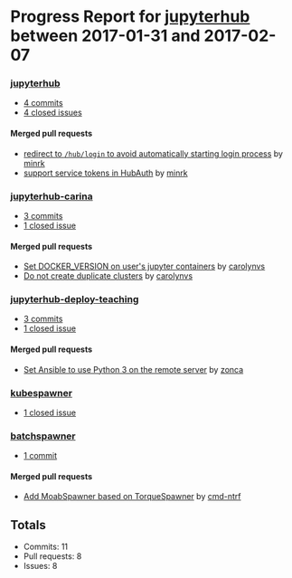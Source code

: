 # Progress Report for [jupyterhub](https://github.com/jupyterhub) between 2017-01-31 and 2017-02-07

### [jupyterhub](https://github.com/jupyterhub/jupyterhub)
-  [4 commits](https://github.com/jupyterhub/jupyterhub/compare/master@%7B1485849600%7D...master@%7B1486454400%7D)
-  [4 closed issues](https://github.com/jupyterhub/jupyterhub/issues?utf8=%E2%9C%93&q=is%3Aissue%20closed%3A2017-01-31..2017-02-07)

#### Merged pull requests
- [redirect to `/hub/login` to avoid automatically starting login process](https://github.com/jupyterhub/jupyterhub/pull/969) by [minrk](https://github.com/minrk)
- [support service tokens in HubAuth](https://github.com/jupyterhub/jupyterhub/pull/966) by [minrk](https://github.com/minrk)

### [jupyterhub-carina](https://github.com/jupyterhub/jupyterhub-carina)
-  [3 commits](https://github.com/jupyterhub/jupyterhub-carina/compare/master@%7B1485849600%7D...master@%7B1486454400%7D)
-  [1 closed issue](https://github.com/jupyterhub/jupyterhub-carina/issues?utf8=%E2%9C%93&q=is%3Aissue%20closed%3A2017-01-31..2017-02-07)

#### Merged pull requests
- [Set DOCKER_VERSION on user's jupyter containers](https://github.com/jupyterhub/jupyterhub-carina/pull/9) by [carolynvs](https://github.com/carolynvs)
- [Do not create duplicate clusters](https://github.com/jupyterhub/jupyterhub-carina/pull/8) by [carolynvs](https://github.com/carolynvs)

### [jupyterhub-deploy-teaching](https://github.com/jupyterhub/jupyterhub-deploy-teaching)
-  [3 commits](https://github.com/jupyterhub/jupyterhub-deploy-teaching/compare/master@%7B1485849600%7D...master@%7B1486454400%7D)
-  [1 closed issue](https://github.com/jupyterhub/jupyterhub-deploy-teaching/issues?utf8=%E2%9C%93&q=is%3Aissue%20closed%3A2017-01-31..2017-02-07)

#### Merged pull requests
- [Set Ansible to use Python 3 on the remote server](https://github.com/jupyterhub/jupyterhub-deploy-teaching/pull/73) by [zonca](https://github.com/zonca)

### [kubespawner](https://github.com/jupyterhub/kubespawner)
-  [1 closed issue](https://github.com/jupyterhub/kubespawner/issues?utf8=%E2%9C%93&q=is%3Aissue%20closed%3A2017-01-31..2017-02-07)

### [batchspawner](https://github.com/jupyterhub/batchspawner)
-  [1 commit](https://github.com/jupyterhub/batchspawner/compare/master@%7B1485849600%7D...master@%7B1486454400%7D)

#### Merged pull requests
- [Add MoabSpawner based on TorqueSpawner](https://github.com/jupyterhub/batchspawner/pull/24) by [cmd-ntrf](https://github.com/cmd-ntrf)

## Totals
- Commits: 11
- Pull requests: 8
- Issues: 8

